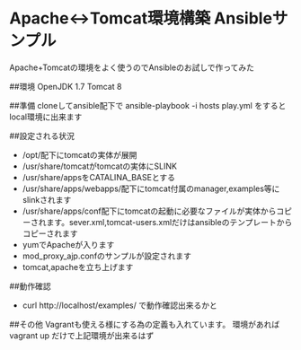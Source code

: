 # Apache<->Tomcat環境構築 Ansibleサンプル
Apache+Tomcatの環境をよく使うのでAnsibleのお試しで作ってみた

##環境
OpenJDK 1.7
Tomcat 8

##準備
cloneしてansible配下で
ansible-playbook -i hosts play.yml
をするとlocal環境に出来ます

##設定される状況
* /opt/配下にtomcatの実体が展開
* /usr/share/tomcatがtomcatの実体にSLINK
* /usr/share/appsをCATALINA_BASEとする
* /usr/share/apps/webapps/配下にtomcat付属のmanager,examples等にslinkされます
* /usr/share/apps/conf配下にtomcatの起動に必要なファイルが実体からコピーされます。sever.xml,tomcat-users.xmlだけはansibleのテンプレートからコピーされます
* yumでApacheが入ります
* mod_proxy_ajp.confのサンプルが設定されます
* tomcat,apacheを立ち上げます

##動作確認
* curl http://localhost/examples/
  で動作確認出来るかと

##その他
Vagrantも使える様にする為の定義も入れています。
環境があれば
vagrant up
だけで上記環境が出来るはず
